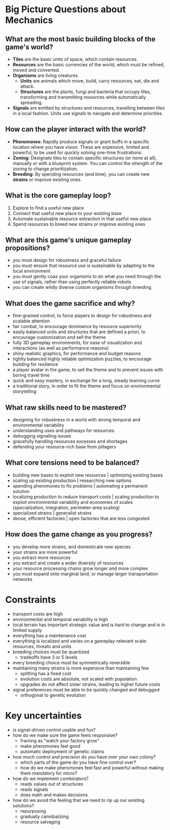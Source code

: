 # Big Picture Questions about Mechanics

## What are the most basic building blocks of the game's world?

- **Tiles** are the basic units of space, which contain resources.
- **Resources** are the basic currencies of the world, which must be refined, moved and converted.
- **Organisms** are living creatures.
  - **Units** are animals which move, build, carry resources, eat, die and attack.
  - **Structures** are the plants, fungi and bacteria that occupy tiles, transforming and transmitting resources while automatically spreading.
- **Signals** are emitted by structures and resources, travelling between tiles in a local fashion. Units use signals to navigate and determine priorities.

## How can the player interact with the world?

- **Pheromones:** Rapidly produce signals or grant buffs in a specific location where you have vision. These are expensive, limited and powerful, to be used for quickly solving one-time frustrations.
- **Zoning:** Designate tiles to contain specific structures (or none at all), manually or with a blueprint system. You can control the strength of the zoning to change prioritization.
- **Breeding:** By spending resources (and time), you can create new **strains** or improve existing ones.

## What is the core gameplay loop?

1. Explore to find a useful new place
2. Connect that useful new place to your existing base
3. Automate sustainable resource extraction in that useful new place
4. Spend resources to breed new strains or improve existing ones

## What are this game's unique gameplay propositions?

- you must design for robustness and graceful failure
- you must ensure that resource use is sustainable by adapting to the local environment
- you must gently coax your organisms to do what you need through the use of signals, rather than using perfectly reliable robots
- you can create wildly diverse custom organisms through breeding

## What does the game sacrifice and why?

- fine-grained control, to force players to design for robustness and scalable attention
- fair combat, to encourage dominance by resource superiority
- easily balanced units and structures that are defined a priori, to encourage customization and sell the theme
- fully 3D gameplay environments, for ease of visualization and interactions (as well as performance reasons)
- shiny realistic graphics, for performance and budget reasons
- tightly balanced highly reliable optimization puzzles, to encourage building for resilience
- a player avatar in the game, to sell the theme and to prevent issues with boring travel time
- quick and easy mastery, in exchange for a long, steady learning curve
- a traditional story, in order to fit the theme and focus on environmental storytelling

## What raw skills need to be mastered?

- designing for robustness in a world with strong temporal and environmental variability
- understanding uses and pathways for resources
- debugging signalling issues
- gracefully handling resources excesses and shortages
- defending your resource-rich base from pillagers

## What core tensions need to be balanced?

- building new bases to exploit new resources | optimizing existing bases
- scaling up existing production | researching new options
- spending pheromones to fix problems | automating a permanent solution
- localizing production to reduce transport costs | scaling production to exploit environmental variability and economies of scales (specialization, integration, perimeter-area scaling)
- specialized strains | generalist strains
- dense, efficient factories | open factories that are less congested

## How does the game change as you progress?

- you develop more strains, and domesticate new species
- your strains are more powerful
- you extract more resources
- you extract and create a wider diversity of resources
- your resource processing chains grow longer and more complex
- you must expand onto marginal land, or manage larger transportation networks

# Constraints

- transport costs are high
- environmental and temporal variability is high
- local terrain has important strategic value and is hard to change and is in limited supply
- everything has a maintenance cost
- everything is localized and varies on a gameplay-relevant scale: resources, threats and units
- breeding choices must be quantized
  - tradeoffs have 3 or 5 levels
- every breeding choice must be symmetrically reversible
- maintaining many strains is more expensive than maintaining few
  - splitting has a fixed cost
  - evolution costs are absolute, not scaled with population
  - upgrades do not affect sister strains, leading to higher future costs
- signal preferences must be able to be quickly changed and debugged
  - orthogonal to genetic evolution

# Key uncertainties

- is signal-driven control usable and fun?
- how do we make sure the game feels responsive?
  - framing as "watch your factory grow"
  - make pheromones feel good
  - automatic deployment of genetic claims
- how much control and precision do you have over your own colony?
  - which parts of the game do you have fine control over?
  - how do we make pheromones feel fast and powerful without making them mandatory for micro?
- how do we implement combinators?
  - reads values out of structures
  - reads signals
  - does math and makes decisions
- how do we avoid the feeling that we need to rip up our existing solutions?
  - repurposing
  - gradually cannibalizing
  - resource salvaging
